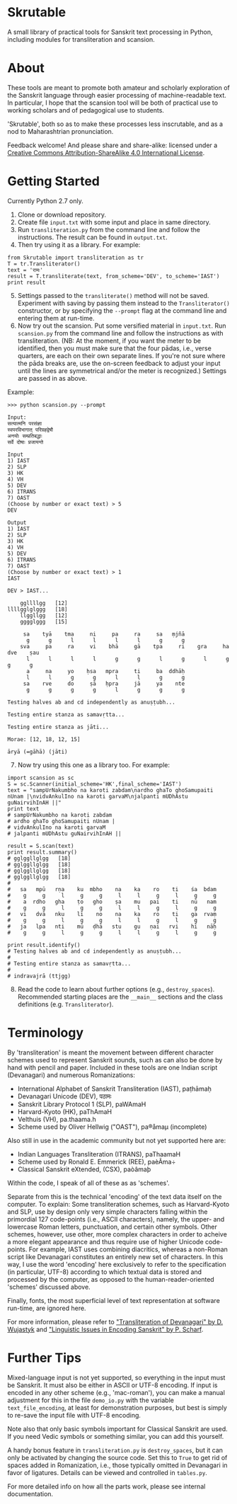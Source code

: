 # Skrutable

A small library of practical tools for Sanskrit text processing in Python, including modules for transliteration and scansion.

# About

These tools are meant to promote both amateur and scholarly exploration of the Sanskrit language through easier processing of machine-readable text. In particular, I hope that the scansion tool will be both of practical use to working scholars and of pedagogical use to students.

'Skrutable', both so as to make these processes less inscrutable, and as a nod to Maharashtrian pronunciation.

Feedback welcome! And please share and share-alike: licensed under a [Creative Commons Attribution-ShareAlike 4.0 International License](https://creativecommons.org/licenses/by-sa/4.0/).

# Getting Started

Currently Python 2.7 only.

1. Clone or download repository.
2. Create file `input.txt` with some input and place in same directory.
3. Run `transliteration.py` from the command line and follow the instructions. The result can be found in `output.txt`.
4. Then try using it as a library. For example:
~~~~
from Skrutable import transliteration as tr
T = tr.Transliterator()
text = 'रामः'
result = T.transliterate(text, from_scheme='DEV', to_scheme='IAST')
print result
~~~~
5. Settings passed to the `transliterate()` method will not be saved. Experiment with saving by passing them instead to the `Transliterator()` constructor, or by specifying the `--prompt` flag at the command line and entering them at run-time.
6. Now try out the scansion. Put some versified material in `input.txt`. Run `scansion.py` from the command line and follow the instructions as with transliteration. (NB: At the moment, if you want the meter to be identified, then you must make sure that the four pādas, i.e., verse quarters, are each on their own separate lines. If you're not sure where the pāda breaks are, use the on-screen feedback to adjust your input until the lines are symmetrical and/or the meter is recognized.) Settings are passed in as above.

Example:
~~~~
>>> python scansion.py --prompt

Input: 
सत्यात्मनि परसंज्ञा
स्वपरविभागात् परिग्रहद्वेषौ
अनयोः सम्प्रतिबद्धाः
सर्वे दोषाः प्रजायन्ते

Input
1) IAST
2) SLP
3) HK
4) VH
5) DEV
6) ITRANS
7) OAST
(Choose by number or exact text) > 5
DEV

Output
1) IAST
2) SLP
3) HK
4) VH
5) DEV
6) ITRANS
7) OAST
(Choose by number or exact text) > 1
IAST

DEV > IAST...

    ggllllgg   [12]
llllgglglggg   [18]
    llggllgg   [12]
    gggglggg   [15]

     sa    tyā    tma     ni     pa     ra     sa   ṃjñā       
      g      g      l      l      l      l      g      g
    sva     pa     ra     vi    bhā     gā    tpa     ri    gra     ha    dve    ṣau       
      l      l      l      l      g      g      l      g      l      g      g      g
      a     na     yo    ḥsa   mpra     ti     ba  ddhāḥ       
      l      l      g      g      l      l      g      g
     sa    rve     do     ṣā   ḥpra     jā     ya    nte       
      g      g      g      g      l      g      g      g

Testing halves ab and cd independently as anuṣṭubh... 

Testing entire stanza as samavṛtta... 

Testing entire stanza as jāti...

Morae: [12, 18, 12, 15]

āryā (=gāhā) (jāti)
~~~~
7. Now try using this one as a library too. For example:
~~~~
import scansion as sc
S = sc.Scanner(initial_scheme='HK',final_scheme='IAST')
text = "sampUrNakumbho na karoti zabdam\nardho ghaTo ghoSamupaiti nUnam |\nvidvAnkulIno na karoti garvaM\njalpanti mUDhAstu guNairvihInAH ||"
print text
# sampUrNakumbho na karoti zabdam
# ardho ghaTo ghoSamupaiti nUnam |
# vidvAnkulIno na karoti garvaM
# jalpanti mUDhAstu guNairvihInAH ||

result = S.scan(text)
print result.summary()
# gglggllglgg   [18]
# gglggllglgg   [18]
# gglggllglgg   [18]
# gglggllglgg   [18]
# 
#   sa   mpū   rṇa    ku  mbho    na    ka    ro    ti    śa  bdam      
#    g     g     l     g     g     l     l     g     l     g     g
#    a  rdho   gha    ṭo   gho    ṣa    mu   pai    ti    nū   nam      
#    g     g     l     g     g     l     l     g     l     g     g
#   vi   dvā   nku    lī    no    na    ka    ro    ti    ga  rvaṃ      
#    g     g     l     g     g     l     l     g     l     g     g
#   ja   lpa   nti    mū   ḍhā   stu    gu   ṇai   rvi    hī   nāḥ      
#    g     g     l     g     g     l     l     g     l     g     g

print result.identify()
# Testing halves ab and cd independently as anuṣṭubh... 
# 
# Testing entire stanza as samavṛtta... 
# 
# indravajrā (ttjgg)
~~~~
8. Read the code to learn about further options (e.g., `destroy_spaces`). Recommended starting places are the `__main__` sections and the class definitions (e.g. `Transliterator`).

# Terminology

By 'transliteration' is meant the movement between different character schemes used to represent Sanskrit sounds, such as can also be done by hand with pencil and paper. Included in these tools are one Indian script (Devanagari) and numerous Romanizations:
* International Alphabet of Sanskrit Transliteration (IAST), paṭhāmaḥ
* Devanagari Unicode (DEV), पठामः
* Sanskrit Library Protocol 1 (SLP), paWAmaH
* Harvard-Kyoto (HK), paThAmaH
* Velthuis (VH), pa.thaama.h
* Scheme used by Oliver Hellwig ("OAST"), pa®åmaµ (incomplete)

Also still in use in the academic community but not yet supported here are:
* Indian Languages Transliteration (ITRANS), paThaamaH
* Scheme used by Ronald E. Emmerick (REE), paèÃma÷
* Classical Sanskrit eXtended, (CSX), paòâmaþ

Within the code, I speak of all of these as as 'schemes'.

Separate from this is the technical 'encoding' of the text data itself on the computer. To explain: Some transliteration schemes, such as Harvard-Kyoto and SLP, use by design only very simple characters falling within the primordial 127 code-points (i.e., ASCII characters), namely, the upper- and lowercase Roman letters, punctuation, and certain other symbols. Other schemes, however, use other, more complex characters in order to acheive a more elegant appearance and thus require use of higher Unicode code-points. For example, IAST uses combining diacritics, whereas a non-Roman script like Devanagari constitutes an entirely new set of characters. In this way, I use the word 'encoding' here exclusively to refer to the specification (in particular, UTF-8) according to which textual data is stored and processed by the computer, as opposed to the human-reader-oriented 'schemes' discussed above.

Finally, fonts, the most superficial level of text representation at software run-time, are ignored here.

For more information, please refer to ["Transliteration of Devanagari" by D. Wujastyk](http://indology.info/email/members/wujastyk/) and ["Linguistic Issues in Encoding Sanskrit" by P. Scharf](sanskritlibrary.org/Sanskrit/pub/lies_sl.pdf).

# Further Tips

Mixed-language input is not yet supported, so everything in the input must be Sanskrit. It must also be either in ASCII or UTF-8 encoding. If input is encoded in any other scheme (e.g., 'mac-roman'), you can make a manual adjustment for this in the file `demo_io.py` with the variable `text_file_encoding`, at least for demonstration purposes, but best is simply to re-save the input file with UTF-8 encoding.

Note also that only basic symbols important for Classical Sanskrit are used. If you need Vedic symbols or something similar, you can add this yourself.

A handy bonus feature in `transliteration.py` is `destroy_spaces`, but it can only be activated by changing the source code. Set this to `True` to get rid of spaces added in Romanization, i.e., those typically omitted in Devanagari in favor of ligatures. Details can be viewed and controlled in `tables.py`.

For more detailed info on how all the parts work, please see internal documentation.